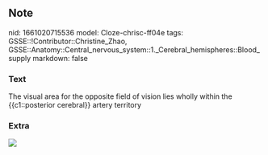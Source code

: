 ## Note
nid: 1661020715536
model: Cloze-chrisc-ff04e
tags: GSSE::!Contributor::Christine_Zhao, GSSE::Anatomy::Central_nervous_system::1._Cerebral_hemispheres::Blood_supply
markdown: false

### Text
<div>
  <div>
    <div>
      <div>
        <div>
          The visual area for the opposite field of vision lies
          wholly within the {{c1::posterior cerebral}} artery
          territory
        </div>
      </div>
    </div>
  </div>
</div>

### Extra
<img src="paste-8d569dbaf0a2e78068f6c63da6a889342a6ba3b3.jpg">

